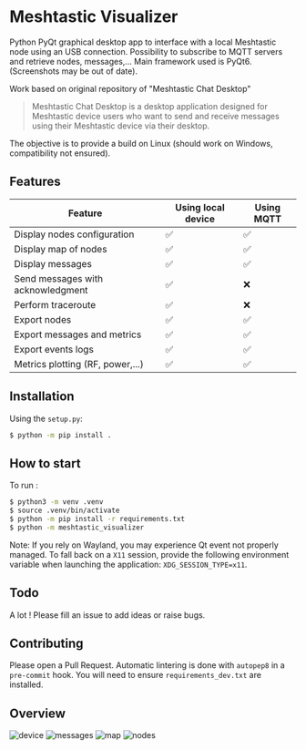 # Meshtastic Visualizer
Python PyQt graphical desktop app to interface with a local Meshtastic node using an USB connection. Possibility to subscribe to MQTT servers and retrieve nodes, messages,...
Main framework used is PyQt6. (Screenshots may be out of date).

Work based on original repository of "Meshtastic Chat Desktop"

> Meshtastic Chat Desktop is a desktop application designed for Meshtastic device users who want to send and receive messages using their Meshtastic device via their desktop.

The objective is to provide a build on Linux (should work on Windows, compatibility not ensured).

## Features
| Feature | Using local device | Using MQTT |
|---|---|---|
| Display nodes configuration |✅|✅|
| Display map of nodes |✅|✅|
| Display messages |✅|✅|
| Send messages with acknowledgment|✅|❌|
| Perform traceroute |✅|❌|
| Export nodes |✅|✅|
| Export messages and metrics |✅|✅|
| Export events logs |✅|✅|
| Metrics plotting (RF, power,...) |✅|✅|

## Installation 
Using the `setup.py`:

```bash
$ python -m pip install .
```

## How to start

To run :
```bash
$ python3 -m venv .venv
$ source .venv/bin/activate
$ python -m pip install -r requirements.txt
$ python -m meshtastic_visualizer
```
Note: If you rely on Wayland, you may experience Qt event not properly managed. To fall back on a `X11` session, provide the following environment variable when launching the application: `XDG_SESSION_TYPE=x11`.

## Todo
A lot ! Please fill an issue to add ideas or raise bugs.

## Contributing
Please open a Pull Request.
Automatic lintering is done with `autopep8` in a `pre-commit` hook. You will need to ensure `requirements_dev.txt` are installed.

## Overview
![device](https://github.com/user-attachments/assets/6512218a-70ab-476a-98e2-a01cd0580b55)
![messages](https://github.com/user-attachments/assets/cfdd7f9e-481c-470b-96d9-a40280a65da2)
![map](https://github.com/user-attachments/assets/93682d59-0465-4236-9f4e-1ff0aeb2aa32)
![nodes](https://github.com/user-attachments/assets/76bc412d-2ffa-4e03-942a-64299a7e0969)


